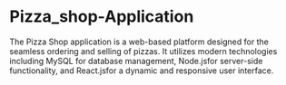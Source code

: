 # Pizza_shop-Application
The Pizza Shop application is a web-based platform designed for the seamless ordering and selling of pizzas. It utilizes modern technologies including MySQL for database management, Node.jsfor server-side functionality, and React.jsfor a dynamic and responsive user interface.
